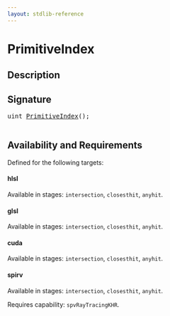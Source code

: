 ```yaml
---
layout: stdlib-reference
---
```


# PrimitiveIndex

## Description





## Signature 

<pre>
<span class="code_keyword">uint</span> <a href="/stdlib-reference/global-decls/PrimitiveIndex">PrimitiveIndex</a>();

</pre>

## Availability and Requirements

Defined for the following targets:

#### hlsl
Available in stages: `intersection`, `closesthit`, `anyhit`.

#### glsl
Available in stages: `intersection`, `closesthit`, `anyhit`.

#### cuda
Available in stages: `intersection`, `closesthit`, `anyhit`.

#### spirv
Available in stages: `intersection`, `closesthit`, `anyhit`.

Requires capability: `spvRayTracingKHR`.


